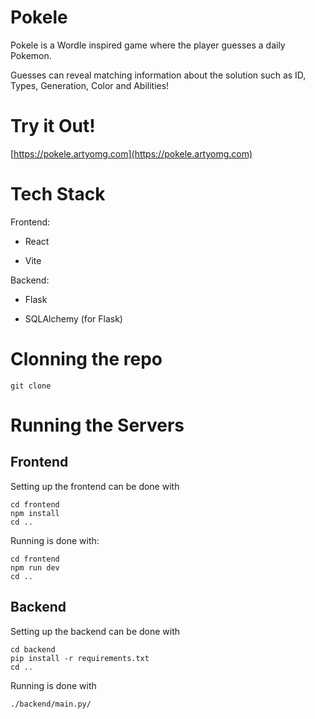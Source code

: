 # Pokele

Pokele is a Wordle inspired game where the player guesses a daily Pokemon. 

Guesses can reveal matching information about the solution such as ID, Types, Generation, Color and Abilities!

# Try it Out!

[https://pokele.artyomg.com](https://pokele.artyomg.com)

# Tech Stack

Frontend:

- React

- Vite

Backend:

- Flask

- SQLAlchemy (for Flask)

# Clonning the repo

```
git clone
```

# Running the Servers

## Frontend

Setting up the frontend can be done with

```
cd frontend
npm install
cd ..
```

Running is done with:

```
cd frontend
npm run dev
cd ..
```

## Backend

Setting up the backend can be done with

```
cd backend
pip install -r requirements.txt
cd ..
```

Running is done with

```
./backend/main.py/
```
